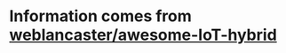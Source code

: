 # Information comes from [weblancaster/awesome-IoT-hybrid](https://github.com/weblancaster/awesome-IoT-hybrid)

